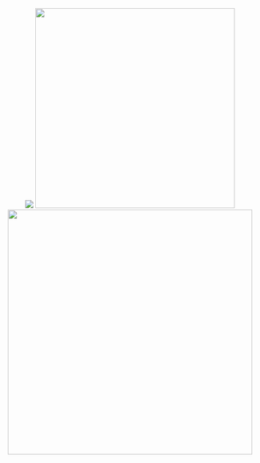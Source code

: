 <div align="center">
<a href="https://github.com/SSTagX"><img src="https://github-widgetbox.vercel.app/api/profile?username=SSTagX&data=followers,repositories,stars,commits&theme=darkmode"></a>
<a href="https://github.com/SSTagX"><img width=400 src="https://github-widgetbox.vercel.app/api/skills?tools=python,js,html,css,json,nodejs,prettier,markdown,mongodb,npm,git,,&theme=dark&includeNames=true"></a>
<a href="https://discord.com/users/644493634640674819"><img width=490 src="https://lanyard-badge.vercel.app/api/644493634640674819"></a>
</div>
